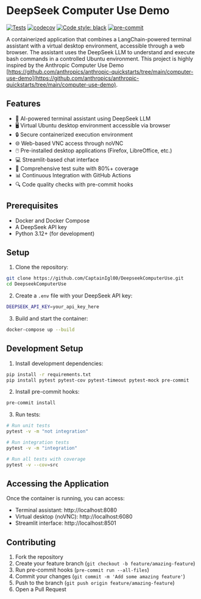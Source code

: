 # DeepSeek Computer Use Demo

[![Tests](https://github.com/CaptainIgl00/DeepseekComputerUse/actions/workflows/test.yml/badge.svg)](https://github.com/CaptainIgl00/DeepseekComputerUse/actions/workflows/test.yml)
[![codecov](https://codecov.io/gh/CaptainIgl00/DeepseekComputerUse/branch/main/graph/badge.svg)](https://codecov.io/gh/CaptainIgl00/DeepseekComputerUse)
[![Code style: black](https://img.shields.io/badge/code%20style-black-000000.svg)](https://github.com/psf/black)
[![pre-commit](https://img.shields.io/badge/pre--commit-enabled-brightgreen?logo=pre-commit)](https://github.com/pre-commit/pre-commit)

A containerized application that combines a LangChain-powered terminal assistant with a virtual desktop environment, accessible through a web browser. The assistant uses the DeepSeek LLM to understand and execute bash commands in a controlled Ubuntu environment. This project is highly inspired by the Anthropic Computer Use Demo [https://github.com/anthropics/anthropic-quickstarts/tree/main/computer-use-demo](https://github.com/anthropics/anthropic-quickstarts/tree/main/computer-use-demo).

## Features

- 🤖 AI-powered terminal assistant using DeepSeek LLM
- 🖥️ Virtual Ubuntu desktop environment accessible via browser
- 🔒 Secure containerized execution environment
- 🌐 Web-based VNC access through noVNC
- 🖱️ Pre-installed desktop applications (Firefox, LibreOffice, etc.)
- 💻 Streamlit-based chat interface
- 🧪 Comprehensive test suite with 80%+ coverage
- 📊 Continuous Integration with GitHub Actions
- 🔍 Code quality checks with pre-commit hooks

## Prerequisites

- Docker and Docker Compose
- A DeepSeek API key
- Python 3.12+ (for development)

## Setup

1. Clone the repository:
```bash
git clone https://github.com/CaptainIgl00/DeepseekComputerUse.git
cd DeepseekComputerUse
```

2. Create a `.env` file with your DeepSeek API key:
```bash
DEEPSEEK_API_KEY=your_api_key_here
```

3. Build and start the container:
```bash
docker-compose up --build
```

## Development Setup

1. Install development dependencies:
```bash
pip install -r requirements.txt
pip install pytest pytest-cov pytest-timeout pytest-mock pre-commit
```

2. Install pre-commit hooks:
```bash
pre-commit install
```

3. Run tests:
```bash
# Run unit tests
pytest -v -m "not integration"

# Run integration tests
pytest -v -m "integration"

# Run all tests with coverage
pytest -v --cov=src
```

## Accessing the Application

Once the container is running, you can access:
- Terminal assistant: http://localhost:8080
- Virtual desktop (noVNC): http://localhost:6080
- Streamlit interface: http://localhost:8501

## Contributing

1. Fork the repository
2. Create your feature branch (`git checkout -b feature/amazing-feature`)
3. Run pre-commit hooks (`pre-commit run --all-files`)
4. Commit your changes (`git commit -m 'Add some amazing feature'`)
5. Push to the branch (`git push origin feature/amazing-feature`)
6. Open a Pull Request


